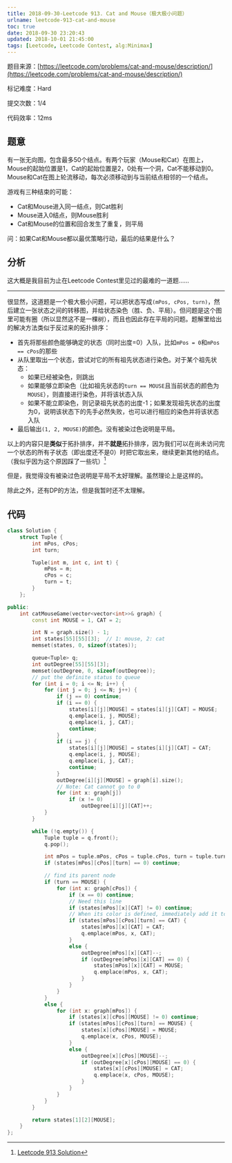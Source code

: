 ```yaml
---
title: 2018-09-30-Leetcode 913. Cat and Mouse（极大极小问题）
urlname: leetcode-913-cat-and-mouse
toc: true
date: 2018-09-30 23:20:43
updated: 2018-10-01 21:45:00
tags: [Leetcode, Leetcode Contest, alg:Minimax]
---
```


题目来源：[https://leetcode.com/problems/cat-and-mouse/description/](https://leetcode.com/problems/cat-and-mouse/description/)

标记难度：Hard

提交次数：1/4

代码效率：12ms

## 题意

有一张无向图，包含最多50个结点。有两个玩家（Mouse和Cat）在图上，Mouse的起始位置是1，Cat的起始位置是2，0处有一个洞，Cat不能移动到0。Mouse和Cat在图上轮流移动，每次必须移动到与当前结点相邻的一个结点。

游戏有三种结束的可能：

* Cat和Mouse进入同一结点，则Cat胜利
* Mouse进入0结点，则Mouse胜利
* Cat和Mouse的位置和回合发生了重复，则平局

问：如果Cat和Mouse都以最优策略行动，最后的结果是什么？

## 分析

这大概是我目前为止在Leetcode Contest里见过的最难的一道题……

---

很显然，这道题是一个极大极小问题，可以把状态写成`(mPos, cPos, turn)`，然后建立一张状态之间的转移图，并给状态染色（胜、负、平局）。但问题是这个图里可能有圈（所以显然这不是一棵树），而且也因此存在平局的问题。题解里给出的解决方法类似于反过来的拓扑排序：

* 首先将那些颜色能够确定的状态（同时出度=0）入队，比如`mPos = 0`和`mPos == cPos`的那些
* 从队里取出一个状态，尝试对它的所有祖先状态进行染色。对于某个祖先状态：
  * 如果已经被染色，则跳出
  * 如果能够立即染色（比如祖先状态的`turn == MOUSE`且当前状态的颜色为`MOUSE`），则直接进行染色，并将该状态入队
  * 如果不能立即染色，则记录祖先状态的出度-1；如果发现祖先状态的出度为0，说明该状态下的先手必然失败，也可以进行相应的染色并将该状态入队
* 最后输出`(1, 2, MOUSE)`的颜色。没有被染过色说明是平局。

以上的内容只是**类似**于拓扑排序，并不**就是**拓扑排序，因为我们可以在尚未访问完一个状态的所有子状态（即出度还不是0）时把它取出来，继续更新其他的结点。（我似乎因为这个原因踩了一些坑）[^solution]

[^solution]: [Leetcode 913 Solution](https://leetcode.com/problems/cat-and-mouse/solution/)

但是，我觉得没有被染过色说明是平局不太好理解。虽然理论上是这样的。

除此之外，还有DP的方法，但是我暂时还不太理解。

## 代码

```cpp
class Solution {
    struct Tuple {
        int mPos, cPos;
        int turn;

        Tuple(int m, int c, int t) {
            mPos = m;
            cPos = c;
            turn = t;
        }
    };

public:
    int catMouseGame(vector<vector<int>>& graph) {
        const int MOUSE = 1, CAT = 2;

        int N = graph.size() - 1;
        int states[55][55][3];  // 1: mouse, 2: cat
        memset(states, 0, sizeof(states));

        queue<Tuple> q;
        int outDegree[55][55][3];
        memset(outDegree, 0, sizeof(outDegree));
        // put the definite status to queue
        for (int i = 0; i <= N; i++) {
            for (int j = 0; j <= N; j++) {
                if (j == 0) continue;
                if (i == 0) {
                    states[i][j][MOUSE] = states[i][j][CAT] = MOUSE;
                    q.emplace(i, j, MOUSE);
                    q.emplace(i, j, CAT);
                    continue;
                }
                if (i == j) {
                    states[i][j][MOUSE] = states[i][j][CAT] = CAT;
                    q.emplace(i, j, MOUSE);
                    q.emplace(i, j, CAT);
                    continue;
                }
                outDegree[i][j][MOUSE] = graph[i].size();
                // Note: Cat cannot go to 0
                for (int x: graph[j])
                    if (x != 0)
                        outDegree[i][j][CAT]++;
            }
        }

        while (!q.empty()) {
            Tuple tuple = q.front();
            q.pop();

            int mPos = tuple.mPos, cPos = tuple.cPos, turn = tuple.turn;
            if (states[mPos][cPos][turn] == 0) continue;

            // find its parent node
            if (turn == MOUSE) {
                for (int x: graph[cPos]) {
                    if (x == 0) continue;
                    // Need this line
                    if (states[mPos][x][CAT] != 0) continue;
                    // When its color is defined, immediately add it to the queue
                    if (states[mPos][cPos][turn] == CAT) {
                        states[mPos][x][CAT] = CAT;
                        q.emplace(mPos, x, CAT);
                    }
                    else {
                        outDegree[mPos][x][CAT]--;
                        if (outDegree[mPos][x][CAT] == 0) {
                            states[mPos][x][CAT] = MOUSE;
                            q.emplace(mPos, x, CAT);
                        }
                    }
                }
            }
            else {
                for (int x: graph[mPos]) {
                    if (states[x][cPos][MOUSE] != 0) continue;
                    if (states[mPos][cPos][turn] == MOUSE) {
                        states[x][cPos][MOUSE] = MOUSE;
                        q.emplace(x, cPos, MOUSE);
                    }
                    else {
                        outDegree[x][cPos][MOUSE]--;
                        if (outDegree[x][cPos][MOUSE] == 0) {
                            states[x][cPos][MOUSE] = CAT;
                            q.emplace(x, cPos, MOUSE);
                        }
                    }
                }
            }
        }

        return states[1][2][MOUSE];
    }
};
```
